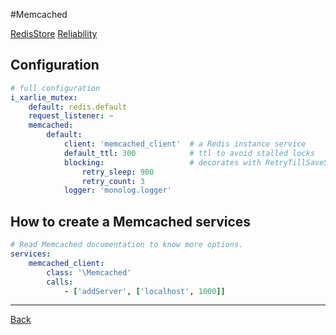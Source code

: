 #Memcached

[RedisStore](https://symfony.com/doc/current/components/lock.html#memcachedstore)
[Reliability](https://symfony.com/doc/current/components/lock.html#id2)

## Configuration

```yaml
# full configuration
i_xarlie_mutex:
    default: redis.default
    request_listener: ~
    memcached:
        default:
            client: 'memcached_client'  # a Redis instance service
            default_ttl: 300            # ttl to avoid stalled locks
            blocking:                   # decorates with RetryTillSaveStore
                retry_sleep: 900
                retry_count: 3
            logger: 'monolog.logger'
```

## How to create a Memcached services

```yaml
# Read Memcached documentation to know more options.
services:
    memcached_client:
        class: '\Memcached'
        calls:
            - ['addServer', ['localhost', 1000]] 
```

***
[Back](../README.md)
